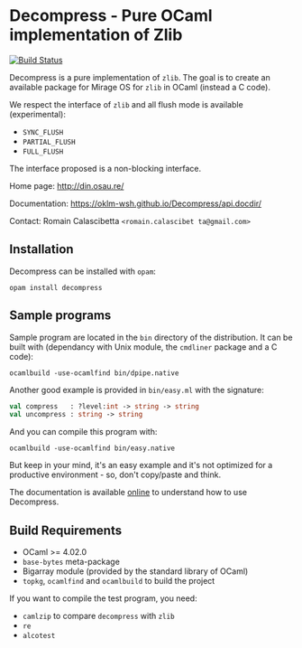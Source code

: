 Decompress - Pure OCaml implementation of Zlib
==============================================

[![Build Status](https://travis-ci.org/oklm-wsh/Decompress.svg?branch=master)](https://travis-ci.org/oklm-wsh/Decompress)

Decompress is a pure implementation of `zlib`. The goal is to create an
available package for Mirage OS for `zlib` in OCaml (instead a C code).

We respect the interface of `zlib` and all flush mode is available
(experimental):

- `SYNC_FLUSH`
- `PARTIAL_FLUSH`
- `FULL_FLUSH`

The interface proposed is a non-blocking interface.

Home page: http://din.osau.re/

Documentation: https://oklm-wsh.github.io/Decompress/api.docdir/

Contact: Romain Calascibetta `<romain.calascibet ta@gmail.com>`

## Installation

Decompress can be installed with `opam`:

    opam install decompress

## Sample programs

Sample program are located in the `bin` directory of the distribution. It can be
built with (dependancy with Unix module, the `cmdliner` package and a C code):

    ocamlbuild -use-ocamlfind bin/dpipe.native

Another good example is provided in `bin/easy.ml` with the signature:

```ocaml
val compress   : ?level:int -> string -> string
val uncompress : string -> string
```

And you can compile this program with:

    ocamlbuild -use-ocamlfind bin/easy.native

But keep in your mind, it's an easy example and it's not optimized for a
productive environment - so, don't copy/paste and think.

The documentation is
available [online](https://oklm-wsh.github.io/Decompress/api.docdir/) to
understand how to use Decompress.

## Build Requirements

 * OCaml >= 4.02.0
 * `base-bytes` meta-package
 * Bigarray module (provided by the standard library of OCaml)
 * `topkg`, `ocamlfind` and `ocamlbuild` to build the project

If you want to compile the test program, you need:

 * `camlzip` to compare `decompress` with `zlib`
 * `re`
 * `alcotest`
